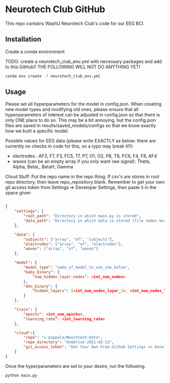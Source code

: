 # Neurotech Club GitHub

This repo contains WashU Neurotech Club's code for our EEG BCI.

## Installation

Create a conda environment

TODO: create a neurotech_club_env.yml with necessary packages and add to this GitHub!! THE FOLLOWING WILL NOT DO ANYTHING YET! 
```bash
conda env create -f neurotech_club_env.yml
```

## Usage
Please set all hyperparameters for the model in config.json. When creating new model types and modifying old ones,
please ensure that all hyperparameters of interest can be adjusted in config.json so that there is only ONE place 
to do so. This may be a bit annoying, but the config.json files are saved in results/saved_models/configs so that we
know exactly how we built a specific model.

Possible values for EEG data (please write EXACTLY as below: there are currently no checks in code for this, so a typo may break it!!):
* electrodes : AF3, F7, F3, FC5, T7, P7, O1, O2, P8, T8, FC6, F4, F8, AF4
* waves (can be an empty array if you only want raw signal): Theta, Alpha, BetaL, BetaH, Gamma

Cloud Stuff:
Put the repo name in the repo thing. 
If csv's are stores in root repo directory, then leave repo_repository blank. 
Remember to get your own git access token from Settings => Developer Settings, then paste it in the space given

```json

{
    "settings": {
        "root_path": "Directory in which main.py is stored",
        "data_path": "Directory in which data is stored (file names must follow Neurotech Club's conventions)"
    },

    "data": {
        "subjects": ["array", "of", "subjects"],
        "electrodes": ["array", "of", "electrodes"],
        "waves": ["array", "of", "waves"]
    },

    "model": {
        "model_type": "name_of_model_to_use_see_below",
        "baby_binary": {
            "num_hidden_layer_nodes": <int_num_nodes>
        },
        "dnn_binary": {
            "hidden_layers": [<int_num_nodes_layer_1>, <int_num_nodes_layer_2>, ...]
        }
    },

    "train": {
        "epochs": <int_num_epochs>,
        "learning_rate": <int_learning_rate>
    },

    "cloud":{
        "repo": "v-puppala/Neurotech-Data",
        "repo_directory": "OneDrive-2021-02-13",
        "git_access_token": "Get Your Own From Github Settings => Developer Settings, then paste in this space"
    }
}
```
Once the hyperparameters are set to your desire, run the following.
```bash
python main.py
```